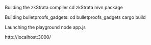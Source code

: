 Building the zkStrata compiler
cd zkStrata
mvn package

Building bulletproofs_gadgets:
cd bulletproofs_gadgets
cargo build

Launching the playground
node app.js

http://localhost:3000/
